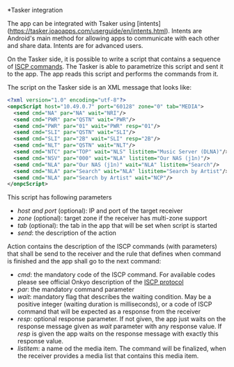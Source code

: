 *Tasker integration

The app can be integrated with Tsaker using [intents] (https://tasker.joaoapps.com/userguide/en/intents.html). 
Intents are Android's main method for allowing apps to communicate with each other and share data. 
Intents are for advanced users.

On the Tasker side, it is possible to write a script that contains a sequence of 
[ISCP commands](https://github.com/mkulesh/onpc/blob/master/doc/ISCP_AVR_140.xlsx). 
The Tasker is able to parametrize this script and sent it to the app. The app reads this script 
and performs the commands from it.

The script on the Tasker side is an XML message that looks like:

```xml
<?xml version="1.0" encoding="utf-8"?>
<onpcScript host="10.49.0.7" port="60128" zone="0" tab="MEDIA">
  <send cmd="NA" par="NA" wait="NRI"/>
  <send cmd="PWR" par="QSTN" wait="PWR"/>
  <send cmd="PWR" par="01" wait="PWR" resp="01"/>
  <send cmd="SLI" par="QSTN" wait="SLI"/>
  <send cmd="SLI" par="2B" wait="SLI" resp="2B"/>
  <send cmd="NLT" par="QSTN" wait="NLT"/>
  <send cmd="NTC" par="TOP" wait="NLS" listitem="Music Server (DLNA)"/>
  <send cmd="NSV" par="000" wait="NLA" listitem="Our NAS (j1n)"/>
  <send cmd="NLA" par="Our NAS (j1n)" wait="NLA" listitem="Search"/>
  <send cmd="NLA" par="Search" wait="NLA" listitem="Search by Artist"/>
  <send cmd="NLA" par="Search by Artist" wait="NCP"/>
</onpcScript>
```

This script has following parameters
- _host and port_ (optional): IP and port of the target receiver
- _zone_ (optional): target zone if the receiver has multi-zone support
- _tab_ (optional): the tab in the app that will be set when script is started
- _send_: the description of the action

Action contains the description of the ISCP commands (with parameters) that shall be send to 
the receiver and the rule that defines when command is finished and the app shall go to the 
next command:
- _cmd_: the mandatory code of the ISCP command. For available codes please see official Onkyo 
description of the [ISCP protocol](https://github.com/mkulesh/onpc/blob/master/doc/ISCP_AVR_140.xlsx)
- _par_: the mandatory command parameter
- _wait_: mandatory flag that describes the waiting condition. May be a positive integer 
(waiting duration is milliseconds), or a code of ISCP command that will be expected as a response
from the receiver
- _resp_: optional response parameter. If not given, the app just waits on the response message
given as _wait_ parameter with any response value. If _resp_ is given the app waits on the
response message with exactly this response value.
- _listitem_: a name od the media item. The command will be finalized, when the receiver provides
a media list that contains this media item.
